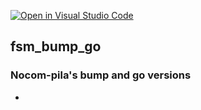[![Open in Visual Studio Code](https://classroom.github.com/assets/open-in-vscode-f059dc9a6f8d3a56e377f745f24479a46679e63a5d9fe6f495e02850cd0d8118.svg)](https://classroom.github.com/online_ide?assignment_repo_id=6870053&assignment_repo_type=AssignmentRepo)
 ## fsm_bump_go

### Nocom-pila's bump and go versions

-
